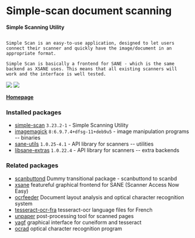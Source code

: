 # Simple-scan document scanning

__Simple Scanning Utility__

```

Simple Scan is an easy-to-use application, designed to let users
connect their scanner and quickly have the image/document in an
appropriate format.

Simple Scan is basically a frontend for SANE - which is the same
backend as XSANE uses. This means that all existing scanners will
work and the interface is well tested.

```

[![](https://screenshots.debian.net/thumbnail-with-version/simple-scan/9001)](https://screenshots.debian.net/screenshot-with-version/simple-scan/9001)
[![](https://screenshots.debian.net/thumbnail-with-version/ocrfeeder/9001)](https://screenshots.debian.net/screenshot-with-version/ocrfeeder/9001)



**[Homepage](https://launchpad.net/simple-scan)**

### Installed packages

* [simple-scan](https://packages.debian.org/stretch/simple-scan) `3.23.2-1` - Simple Scanning Utility
* [imagemagick](https://packages.debian.org/stretch/imagemagick) `8:6.9.7.4+dfsg-11+deb9u5` - image manipulation programs -- binaries
* [sane-utils](https://packages.debian.org/stretch/sane-utils) `1.0.25-4.1` - API library for scanners -- utilities
* [libsane-extras](https://packages.debian.org/stretch/libsane-extras) `1.0.22.4` - API library for scanners -- extra backends

### Related packages

 * [scanbuttond](https://packages.debian.org/stretch/scanbuttond) Dummy transitional package - scanbuttond to scanbd
 * [xsane](https://packages.debian.org/stretch/xsane) featureful graphical frontend for SANE (Scanner Access Now Easy)
 * [ocrfeeder](https://packages.debian.org/stretch/ocrfeeder) Document layout analysis and optical character recognition system
 * [tesseract-ocr-fra](https://packages.debian.org/stretch/tesseract-ocr-fra) tesseract-ocr language files for French
 * [unpaper](https://packages.debian.org/stretch/unpaper) post-processing tool for scanned pages
 * [yagf](https://packages.debian.org/stretch/yagf) graphical interface for cuneiform and tesseract
 * [ocrad](https://packages.debian.org/stretch/ocrad) optical character recognition program
